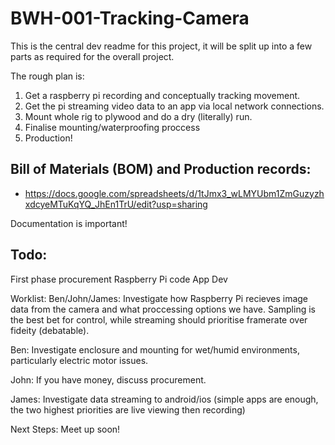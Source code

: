 # BWH-001-Tracking-Camera
This is the central dev readme for this project, it will be split up into a few parts as required for the overall project.

The rough plan is:
1. Get a raspberry pi recording and conceptually tracking movement.
2. Get the pi streaming video data to an app via local network connections.
3. Mount whole rig to plywood and do a dry (literally) run.
4. Finalise mounting/waterproofing proccess
5. Production!


## Bill of Materials (BOM) and Production records:
- https://docs.google.com/spreadsheets/d/1tJmx3_wLMYUbm1ZmGuzyzhxdcyeMTuKqYQ_JhEn1TrU/edit?usp=sharing

Documentation is important!


## Todo:
First phase procurement
Raspberry Pi code
App Dev

Worklist:
Ben/John/James:
Investigate how Raspberry Pi recieves image data from the camera and what proccessing options we have. Sampling is the best bet for control, while streaming should prioritise framerate over fideity (debatable).

Ben:
Investigate enclosure and mounting for wet/humid environments, particularly electric motor issues. 

John:
If you have money, discuss procurement.

James:
Investigate data streaming to android/ios (simple apps are enough, the two highest priorities are live viewing then recording)


Next Steps:
Meet up soon!
